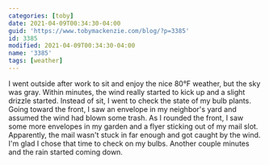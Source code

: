 ```yaml
---
categories: [toby]
date: 2021-04-09T00:34:30-04:00
guid: 'https://www.tobymackenzie.com/blog/?p=3385'
id: 3385
modified: 2021-04-09T00:34:30-04:00
name: '3385'
tags: [weather]
---
```


I went outside after work to sit and enjoy the nice 80°F weather, but the sky was gray.  Within minutes, the wind really started to kick up and a slight drizzle started.<!--more-->  Instead of sit, I went to check the state of my bulb plants.  Going toward the front, I saw an envelope in my neighbor's yard and assumed the wind had blown some trash.  As I rounded the front, I saw some more envelopes in my garden and a flyer sticking out of my mail slot.  Apparently, the mail wasn't stuck in far enough and got caught by the wind.  I'm glad I chose that time to check on my bulbs.  Another couple minutes and the rain started coming down.
